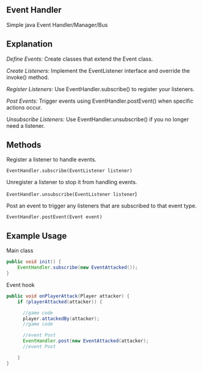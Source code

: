## Event Handler

Simple java Event Handler/Manager/Bus


## Explanation

*Define Events:* Create classes that extend the Event class.

*Create Listeners:* Implement the EventListener interface and override the invoke() method.

*Register Listeners:* Use EventHandler.subscribe() to register your listeners.

*Post Events:* Trigger events using EventHandler.postEvent() when specific actions occur.

*Unsubscribe Listeners:* Use EventHandler.unsubscribe() if you no longer need a listener.


## Methods

Register a listener to handle events.

``EventHandler.subscribe(EventListener listener)``

Unregister a listener to stop it from handling events.

``EventHandler.unsubscribe(EventListener listener``)

 Post an event to trigger any listeners that are subscribed to that event type.
 
``EventHandler.postEvent(Event event)``



## Example Usage

Main class

```java
public void init() {
    EventHandler.subscribe(new EventAttacked());
}
```

Event hook

```java
public void onPlayerAttack(Player attacker) {
    if (playerAttacked(attacker)) {

      //game code
      player.attackedBy(attacker);
      //game code

      //event Post
      EventHandler.post(new EventAttacked(attacker);
      //event Post

    }
}
```
